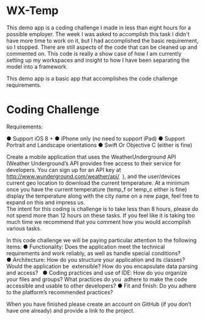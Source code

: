 # WX-Temp

This demo app is a coding challenge I made in less than eight hours for a possible employer.  The week I was asked to accomplish this task I didn't have more time to work on it, but I had accomplished the basic requirement, so I stopped.  There are still aspects of the code that can be cleaned up and commented on.  This code is really a show case of how I am currently setting up my workspaces and insight to how I have been separating the model into a framework.  

This demo app is a basic app that accomplishes the code challenge requirements.


# Coding Challenge

Requirements: 

● Support iOS 8 + 
● iPhone only (no need to support iPad)
● Support Portrait and Landscape orientations 
● Swift Or Objective C (either is fine) 

Create a mobile application that uses the WeatherUnderground API (Weather Underground’s API provides free access to their service for developers. You can sign up for an API key at http://www.wunderground.com/weather/api/  ), and the user/devices current geo location to download the current temperature. At a minimum once you have the current temperature (temp_f or temp_c either is fine) display the temperature along with the city name on a new page, feel free to expand on this and impress us.  
The intent for this coding is challenge is to take less than 8 hours, please do not spend more than 12 hours on these tasks. If you feel like it is taking too much time we recommend that you comment how you would accomplish various tasks. 

In this code challenge we will be paying particular attention to the following items: 
	● Functionality: Does the application meet the technical requirements and work reliably, as well as handle special conditions?  
	● Architecture: How do you structure your application and its classes? Would the application be  extensible? How do you encapsulate data parsing and access?  
	● Coding practices and use of IDE: How do you organize your files and groups? What practices do you  adhere to make the code accessible and usable to other developers? 
	● Fit and finish: Do you adhere to the platform’s recommended practices? 
	
	
When you have finished please create an account on GitHub (if you don’t have one already) and provide a link to the project. 
